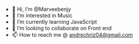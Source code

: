 - 👋 Hi, I’m @Marveebenjy
- 👀 I’m interested in Music
- 🌱 I’m currently learning JavaScript
- 💞️ I’m looking to collaborate on Front end
- 📫 How to reach me @ andrechriz04@gmail.com

<!---
Marveebenjy/Marveebenjy is a ✨ special ✨ repository because its `README.md` (this file) appears on your GitHub profile.
You can click the Preview link to take a look at your changes.
--->
